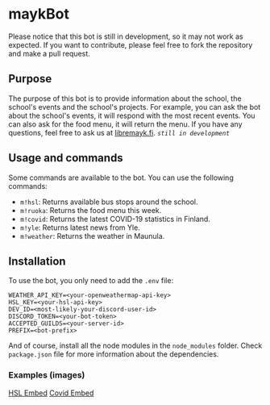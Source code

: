# maykBot

Please notice that this bot is still in development, so it may not work as expected. If you want to contribute, please feel free to fork the repository and make a pull request.

## Purpose

The purpose of this bot is to provide information about the school, the school's events and the school's projects. For example, you can ask the bot about the school's events, it will respond with the most recent events. You can also ask for the food menu, it will return the menu. If you have any questions, feel free to ask us at [libremayk.fi](https://libremayk.fi). _`still in development`_

## Usage and commands

Some commands are available to the bot. You can use the following commands:

- `m!hsl`: Returns available bus stops around the school.
- `m!ruoka`: Returns the food menu this week.
- `m!covid`: Returns the latest COVID-19 statistics in Finland.
- `m!yle`: Returns latest news from Yle.
- `m!weather`: Returns the weather in Maunula.

## Installation

To use the bot, you only need to add the `.env` file:

```dotenv
WEATHER_API_KEY=<your-openweathermap-api-key>
HSL_KEY=<your-hsl-api-key>
DEV_ID=<most-likely-your-discord-user-id>
DISCORD_TOKEN=<your-bot-token>
ACCEPTED_GUILDS=<your-server-id>
PREFIX=<bot-prefix>
```

And of course, install all the node modules in the `node_modules` folder. Check `package.json` file for more information about the dependencies.

### Examples (images)

[HSL Embed](/github/screenshots/hsl-ss.png)
[Covid Embed](/github/screenshots/covid-ss.png)
